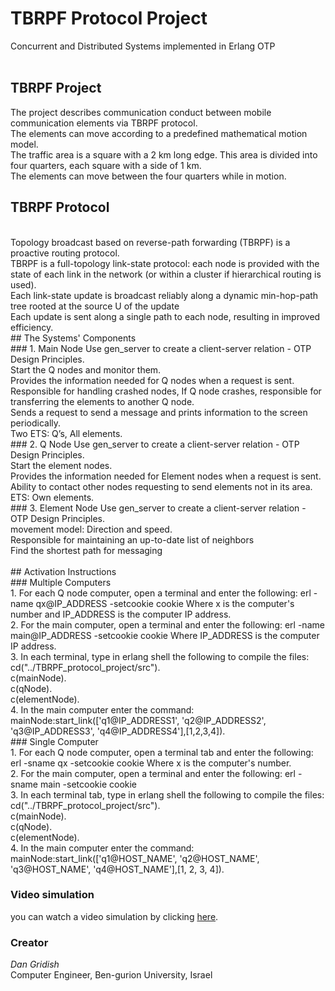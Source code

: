# TBRPF Protocol Project
 Concurrent and Distributed Systems implemented in Erlang OTP 
</br> </br>
## TBRPF Project
The project describes communication conduct between mobile communication elements via TBRPF protocol.
</br> 
The elements can move according to a predefined mathematical motion model.
</br>
The traffic area is a square with a 2 km long edge. This area is divided into four quarters, each square with a side of 1 km.
</br>
The elements can move between the four quarters while in motion.
</br>
## TBRPF Protocol
</br>
Topology broadcast based on reverse-path forwarding (TBRPF) is a proactive routing protocol.
</br> 
TBRPF is a full-topology link-state protocol: each node is provided with the state of each link in the network (or within a cluster if hierarchical routing is used).
</br> 
Each link-state update is broadcast reliably along a dynamic min-hop-path tree rooted at the source U of the update
</br> 
Each update is sent along a single path to each node, resulting in improved efficiency.
</br>
## The Systems' Components
</br>
### 1. Main Node
Use gen_server to create a client-server relation - OTP Design Principles.
</br> 
Start the Q nodes and monitor them.
</br> 
Provides the information needed for Q nodes when a request is sent.
</br> 
Responsible for handling crashed nodes, If Q node crashes, responsible for transferring the elements to another Q node.
</br> 
Sends a request to send a message and prints information to the screen periodically.
</br> 
Two ETS: Q’s, All elements. 
</br>
### 2. Q Node 
Use gen_server to create a client-server relation - OTP Design Principles.
</br>
Start the element nodes.
</br>
Provides the information needed for Element nodes when a request is sent.
</br>
Ability to contact other nodes requesting to send elements not in its area. 
</br>
ETS: Own elements. 
</br>
### 3. Element Node 
Use gen_server to create a client-server relation - OTP Design Principles.
</br>
movement model: Direction and speed. 
</br>
Responsible for maintaining an up-to-date list of neighbors
</br>
Find the shortest path for messaging
</br></br>
## Activation Instructions
</br>
### Multiple Computers
</br>
1. For each Q node computer, open a terminal and enter the following:
erl -name qx@IP_ADDRESS -setcookie cookie
Where x is the computer's number and IP_ADDRESS is the computer IP address.
</br>
2. For the main computer, open a terminal and enter the following:
erl -name main@IP_ADDRESS -setcookie cookie
Where IP_ADDRESS is the computer IP address.
</br>
3. In each terminal, type in erlang shell the following to compile the files:
cd("../TBRPF_protocol_project/src").
</br>
c(mainNode).
</br>
c(qNode).
</br>
c(elementNode).
</br>
4. In the main computer enter the command:
mainNode:start_link(['q1@IP_ADDRESS1', 'q2@IP_ADDRESS2', 'q3@IP_ADDRESS3', 'q4@IP_ADDRESS4'],[1,2,3,4]).
</br>
### Single Computer 
</br>
1. For each Q node computer, open a terminal tab and enter the following:
erl -sname qx -setcookie cookie
Where x is the computer's number.
</br>
2. For the main computer, open a terminal and enter the following:
erl -sname main -setcookie cookie
</br>
3. In each terminal tab, type in erlang shell the following to compile the files:
cd("../TBRPF_protocol_project/src").
</br>
c(mainNode).
</br>
c(qNode).
</br>
c(elementNode).
</br>
4. In the main computer enter the command:
mainNode:start_link(['q1@HOST_NAME', 'q2@HOST_NAME', 'q3@HOST_NAME', 'q4@HOST_NAME'],[1, 2, 3, 4]).
</br>

### Video simulation
you can watch a video simulation by clicking <a href="">here</a>.

### Creator
*Dan Gridish*  
Computer Engineer, Ben-gurion University, Israel
